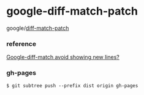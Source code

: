 # google-diff-match-patch

google/[diff-match-patch](https://github.com/google/diff-match-patch)    

### reference

[Google-diff-match avoid showing new lines?](https://stackoverflow.com/questions/13894514/google-diff-match-avoid-showing-new-lines)  


### gh-pages

`$ git subtree push --prefix dist origin gh-pages`  


